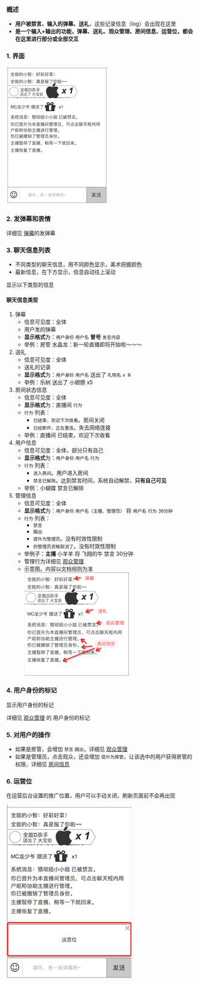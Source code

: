 ### 概述
* **用户被禁言、输入的弹幕、送礼**，这些记录信息（log）会出现在这里
* **是一个输入+输出的功能，弹幕、送礼、观众管理、房间信息、运营位，都会在这里进行部分或全部交互**

### 1. 界面
![](img/chat.png)


### 2. 发弹幕和表情
详细见 [弹幕](danmaku.md)的发弹幕

### 3. 聊天信息列表
* 不同类型的聊天信息，用不同颜色显示，美术把握颜色
* 最新信息，在下方显示，信息自动往上滚动

显示以下类型的信息

#### 聊天信息类型
1. 弹幕
	* 信息可见度：全体
	* 用户发的弹幕
	* **显示格式**为：`用户身份` `用户名` **冒号** `发言内容`
	* 举例：房管 水晶龙：新一轮直播即将开始啦～～～
2. 送礼
	* 信息可见度：全体
	* 送礼的记录
	* **显示格式**为：`用户身份` `用户名` 送出了 `礼物名` `x N`
	* 举例：乐树 送出了 小翅膀 x5
3. 房间状态信息
	* 信息可见度：全体
	* **显示格式**为：直播间 `行为`
	* `行为` 列表：
		* `已结束，欢迎下次收看`。房间关闭
		* `已经断开，正在重连`。失去网络连接
	* 举例：直播间 已结束，欢迎下次收看
4. 用户信息
	* 信息可见度：全体，部分只有自己
	* **显示格式**为：`用户身份` `用户名` `行为`
	* `行为` 列表：
		* `进入房间`。用户进入房间
		* `禁言已解除`。达到禁言时间，系统自动解禁，**只有自己可见**
	* 举例：小蝴蝶 禁言已解除
5. 管理信息
	* 信息可见度：全体
	* **显示格式**为：`用户身份` `用户名（主播、管理员）` 将 `用户名` `行为` `30分钟`
	* `行为` 列表：
		* `禁言`
		* `踢出`
		* `提升为管理员`。没有时效性限制
		* `的管理员资格取消了`。没有时效性限制
	* 举例子：**主播** 小羊羊 将 飞翔的牛 禁言 30分钟
	* 管理行为详细见 [观众管理](usermanage.md)
	* 示意图。内容以文档规则为准![聊天信息](img/chat-log.png)


### 4. 用户身份的标记
显示用户身份的标记

详细见 [观众管理](usermanage.md) 的 用户身份的标记

### 5. 对用户的操作
* 如果是房管，会增加 `禁言` `踢出`，详细见 [观众管理](usermanage.md)
* 如果是管理员，点击观众，还会增加 `提升为房管`，让该选中的用户获得房管的权限，详细见 [房间信息](roomadmin.md)

### 6. 运营位
在运营后台设置的推广位置，用户可以手动关闭，刷新页面前不会再出现

![运营位](img/opraarea.png)